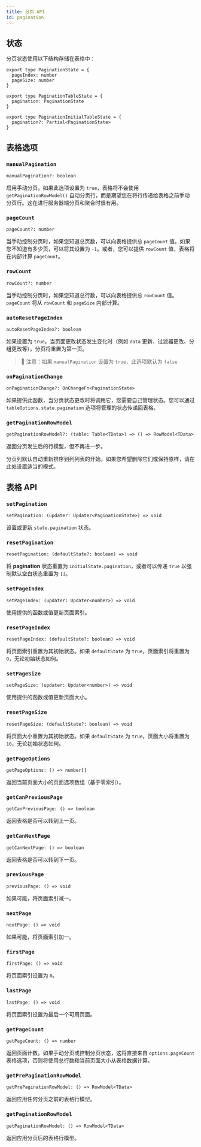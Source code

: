 ```yaml
---
title: 分页 API
id: pagination
---
```


## 状态

分页状态使用以下结构存储在表格中：

```tsx
export type PaginationState = {
  pageIndex: number
  pageSize: number
}

export type PaginationTableState = {
  pagination: PaginationState
}

export type PaginationInitialTableState = {
  pagination?: Partial<PaginationState>
}
```

## 表格选项

### `manualPagination`

```tsx
manualPagination?: boolean
```

启用手动分页。如果此选项设置为 `true`，表格将不会使用 `getPaginationRowModel()` 自动分页行，而是期望您在将行传递给表格之前手动分页行。这在进行服务器端分页和聚合时很有用。

### `pageCount`

```tsx
pageCount?: number
```

当手动控制分页时，如果您知道总页数，可以向表格提供总 `pageCount` 值。如果您不知道有多少页，可以将其设置为 `-1`。或者，您可以提供 `rowCount` 值，表格将在内部计算 `pageCount`。

### `rowCount`

```tsx
rowCount?: number
```

当手动控制分页时，如果您知道总行数，可以向表格提供总 `rowCount` 值。`pageCount` 将从 `rowCount` 和 `pageSize` 内部计算。

### `autoResetPageIndex`

```tsx
autoResetPageIndex?: boolean
```

如果设置为 `true`，当页面更改状态发生变化时（例如 `data` 更新、过滤器更改、分组更改等），分页将重置为第一页。

> 🧠 注意：如果 `manualPagination` 设置为 `true`，此选项默认为 `false`

### `onPaginationChange`

```tsx
onPaginationChange?: OnChangeFn<PaginationState>
```

如果提供此函数，当分页状态更改时将调用它，您需要自己管理状态。您可以通过 `tableOptions.state.pagination` 选项将管理的状态传递回表格。

### `getPaginationRowModel`

```tsx
getPaginationRowModel?: (table: Table<TData>) => () => RowModel<TData>
```

返回分页发生后的行模型，但不再进一步。

分页列默认自动重新排序到列列表的开始。如果您希望删除它们或保持原样，请在此处设置适当的模式。

## 表格 API

### `setPagination`

```tsx
setPagination: (updater: Updater<PaginationState>) => void
```

设置或更新 `state.pagination` 状态。

### `resetPagination`

```tsx
resetPagination: (defaultState?: boolean) => void
```

将 **pagination** 状态重置为 `initialState.pagination`，或者可以传递 `true` 以强制默认空白状态重置为 `[]`。

### `setPageIndex`

```tsx
setPageIndex: (updater: Updater<number>) => void
```

使用提供的函数或值更新页面索引。

### `resetPageIndex`

```tsx
resetPageIndex: (defaultState?: boolean) => void
```

将页面索引重置为其初始状态。如果 `defaultState` 为 `true`，页面索引将重置为 `0`，无论初始状态如何。

### `setPageSize`

```tsx
setPageSize: (updater: Updater<number>) => void
```

使用提供的函数或值更新页面大小。

### `resetPageSize`

```tsx
resetPageSize: (defaultState?: boolean) => void
```

将页面大小重置为其初始状态。如果 `defaultState` 为 `true`，页面大小将重置为 `10`，无论初始状态如何。

### `getPageOptions`

```tsx
getPageOptions: () => number[]
```

返回当前页面大小的页面选项数组（基于零索引）。

### `getCanPreviousPage`

```tsx
getCanPreviousPage: () => boolean
```

返回表格是否可以转到上一页。

### `getCanNextPage`

```tsx
getCanNextPage: () => boolean
```

返回表格是否可以转到下一页。

### `previousPage`

```tsx
previousPage: () => void
```

如果可能，将页面索引减一。

### `nextPage`

```tsx
nextPage: () => void
```

如果可能，将页面索引加一。

### `firstPage`

```tsx
firstPage: () => void
```

将页面索引设置为 `0`。

### `lastPage`

```tsx
lastPage: () => void
```

将页面索引设置为最后一个可用页面。

### `getPageCount`

```tsx
getPageCount: () => number
```

返回页面计数。如果手动分页或控制分页状态，这将直接来自 `options.pageCount` 表格选项，否则将使用总行数和当前页面大小从表格数据计算。

### `getPrePaginationRowModel`

```tsx
getPrePaginationRowModel: () => RowModel<TData>
```

返回应用任何分页之前的表格行模型。

### `getPaginationRowModel`

```tsx
getPaginationRowModel: () => RowModel<TData>
```

返回应用分页后的表格行模型。